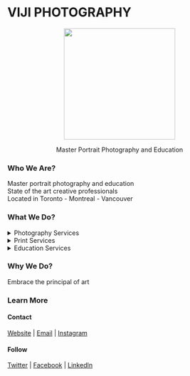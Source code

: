 # VIJI PHOTOGRAPHY
<p align="center"><img width="250" height="auto" src="https://www.vijiphotography.ca/logo.png">
</p>

<p align="center"> Master Portrait Photography and Education <p/>

### Who We Are? 
Master portrait photography and education <br>
State of the art creative professionals <br>
Located in Toronto - Montreal - Vancouver

### What We Do?
<details>
<summary>Photography Services</summary>
*PORTRAITS
*EVENTS
*FASHION 
</details>
<details>
<summary>Print Services</summary>
*SMALL SQUARE
*MEDIUM LANDSCAPE
*LARGE PORTRAITS
</details>
<details>
<summary>Education Services</summary>
*PHOTOGRAPHY BOOTCAMP
*EVENT MANAGEMENT
*LEARNING RESOURCES
</details>

### Why We Do?
Embrace the principal of art <br>

### Learn More
#### Contact
[Website](https://vijiphotography.ca) | [Email](mailto:hello@vijiphotography.ca) | [Instagram](https://instagram.com/viewsbyviji)

#### Follow
[Twitter](https://twitter.com/viewsbyviji) | [Facebook](https://facebook.com/viewsbyviji) | [LinkedIn](https://linkedin.com/company/viewsbyviji) 

